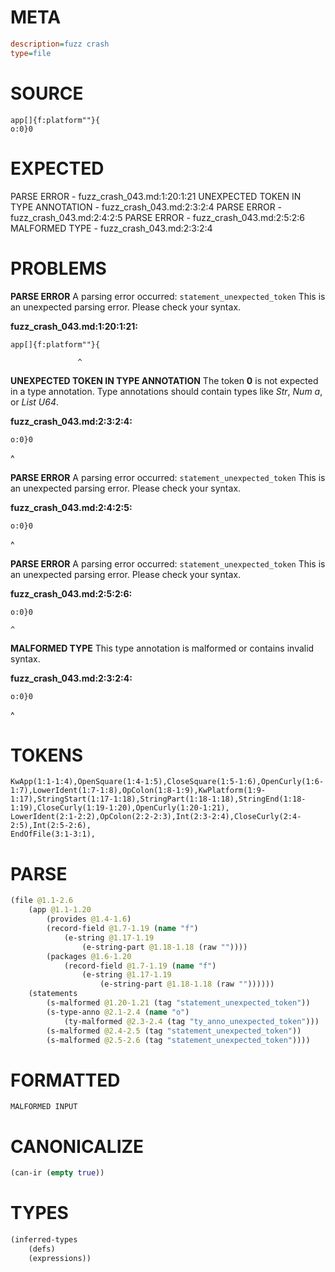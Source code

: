 # META
~~~ini
description=fuzz crash
type=file
~~~
# SOURCE
~~~roc
app[]{f:platform""}{
o:0}0
~~~
# EXPECTED
PARSE ERROR - fuzz_crash_043.md:1:20:1:21
UNEXPECTED TOKEN IN TYPE ANNOTATION - fuzz_crash_043.md:2:3:2:4
PARSE ERROR - fuzz_crash_043.md:2:4:2:5
PARSE ERROR - fuzz_crash_043.md:2:5:2:6
MALFORMED TYPE - fuzz_crash_043.md:2:3:2:4
# PROBLEMS
**PARSE ERROR**
A parsing error occurred: `statement_unexpected_token`
This is an unexpected parsing error. Please check your syntax.

**fuzz_crash_043.md:1:20:1:21:**
```roc
app[]{f:platform""}{
```
                   ^


**UNEXPECTED TOKEN IN TYPE ANNOTATION**
The token **0** is not expected in a type annotation.
Type annotations should contain types like _Str_, _Num a_, or _List U64_.

**fuzz_crash_043.md:2:3:2:4:**
```roc
o:0}0
```
  ^


**PARSE ERROR**
A parsing error occurred: `statement_unexpected_token`
This is an unexpected parsing error. Please check your syntax.

**fuzz_crash_043.md:2:4:2:5:**
```roc
o:0}0
```
   ^


**PARSE ERROR**
A parsing error occurred: `statement_unexpected_token`
This is an unexpected parsing error. Please check your syntax.

**fuzz_crash_043.md:2:5:2:6:**
```roc
o:0}0
```
    ^


**MALFORMED TYPE**
This type annotation is malformed or contains invalid syntax.

**fuzz_crash_043.md:2:3:2:4:**
```roc
o:0}0
```
  ^


# TOKENS
~~~zig
KwApp(1:1-1:4),OpenSquare(1:4-1:5),CloseSquare(1:5-1:6),OpenCurly(1:6-1:7),LowerIdent(1:7-1:8),OpColon(1:8-1:9),KwPlatform(1:9-1:17),StringStart(1:17-1:18),StringPart(1:18-1:18),StringEnd(1:18-1:19),CloseCurly(1:19-1:20),OpenCurly(1:20-1:21),
LowerIdent(2:1-2:2),OpColon(2:2-2:3),Int(2:3-2:4),CloseCurly(2:4-2:5),Int(2:5-2:6),
EndOfFile(3:1-3:1),
~~~
# PARSE
~~~clojure
(file @1.1-2.6
	(app @1.1-1.20
		(provides @1.4-1.6)
		(record-field @1.7-1.19 (name "f")
			(e-string @1.17-1.19
				(e-string-part @1.18-1.18 (raw ""))))
		(packages @1.6-1.20
			(record-field @1.7-1.19 (name "f")
				(e-string @1.17-1.19
					(e-string-part @1.18-1.18 (raw ""))))))
	(statements
		(s-malformed @1.20-1.21 (tag "statement_unexpected_token"))
		(s-type-anno @2.1-2.4 (name "o")
			(ty-malformed @2.3-2.4 (tag "ty_anno_unexpected_token")))
		(s-malformed @2.4-2.5 (tag "statement_unexpected_token"))
		(s-malformed @2.5-2.6 (tag "statement_unexpected_token"))))
~~~
# FORMATTED
~~~roc
MALFORMED INPUT
~~~
# CANONICALIZE
~~~clojure
(can-ir (empty true))
~~~
# TYPES
~~~clojure
(inferred-types
	(defs)
	(expressions))
~~~
